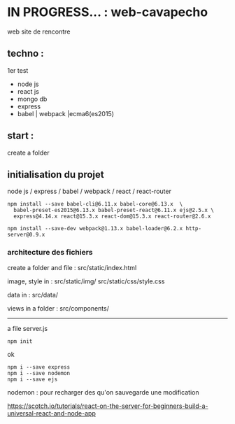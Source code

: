 

# IN PROGRESS... : web-cavapecho
web site de rencontre

## techno :
1er test
- node js
- react js
- mongo db
- express
- babel | webpack |ecma6(es2015)

## start :
create a folder

## initialisation du projet

node js / express / babel / webpack / react / react-router
```
npm install --save babel-cli@6.11.x babel-core@6.13.x  \
  babel-preset-es2015@6.13.x babel-preset-react@6.11.x ejs@2.5.x \
  express@4.14.x react@15.3.x react-dom@15.3.x react-router@2.6.x
```

```
npm install --save-dev webpack@1.13.x babel-loader@6.2.x http-server@0.9.x
```


### architecture des fichiers

create a folder and file :
src/static/index.html

image, style in :
src/static/img/
src/static/css/style.css

data in :
src/data/

views in a folder :
src/components/



____________________________________________________________________________________________________________________________

a file server.js
```
npm init
```
ok
```
npm i --save express
npm i --save nodemon
npm i --save ejs
```
nodemon : pour recharger des qu'on sauvegarde une modification

https://scotch.io/tutorials/react-on-the-server-for-beginners-build-a-universal-react-and-node-app
